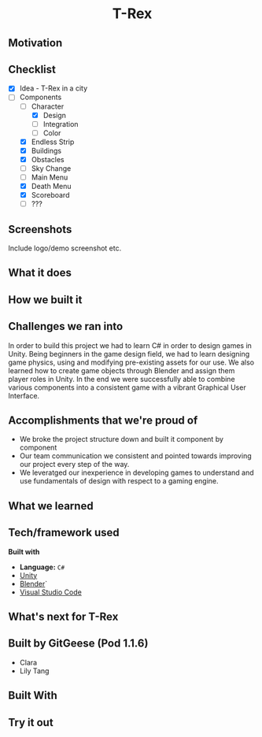 
# <div align="center">T-Rex</div>

## Motivation


## Checklist
- [x] Idea - T-Rex in a city
- [ ] Components
  - [ ] Character
    - [x] Design
    - [ ] Integration
    - [ ] Color
  - [x] Endless Strip
  - [x] Buildings 
  - [x] Obstacles
  - [ ] Sky Change
  - [ ] Main Menu
  - [x] Death Menu
  - [x] Scoreboard
  - [ ] ???
## Screenshots
Include logo/demo screenshot etc.
## What it does

## How we built it

## Challenges we ran into
In order to build this project we had to learn C# in order to design games in Unity. Being beginners in the game design field, we had to learn designing game physics, using and modifying pre-existing assets for our use. We also learned how to create game objects through Blender and assign them player roles in Unity. In the end we were successfully able to combine various components into a consistent game with a vibrant Graphical User Interface.


## Accomplishments that we're proud of
- We broke the project structure down and built it component by component
- Our team communication we consistent and pointed towards improving our project every step of the way.
- We leveratged our inexperience in developing games to understand and use fundamentals of design with respect to a gaming engine.

## What we learned

## Tech/framework used
<b>Built with</b>
- **Language:** `C#` 
- [Unity](https://unity.com/)
- [Blender](https://www.blender.org/)`
- [Visual Studio Code](https://code.visualstudio.com/)
## What's next for T-Rex


## Built by GitGeese (Pod 1.1.6)
- Clara
- Lily Tang

## Built With

## Try it out
